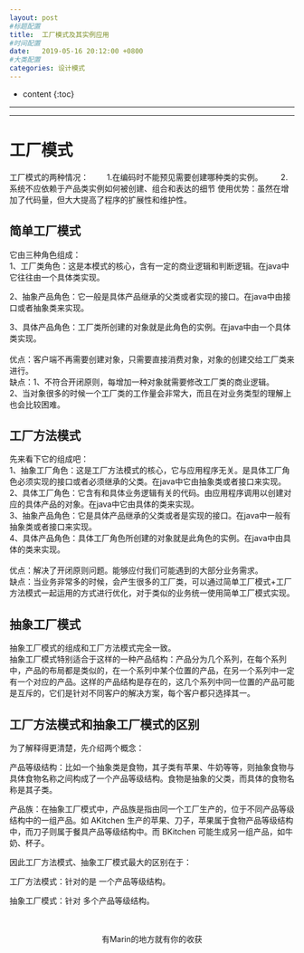 ```yaml
---
layout: post
#标题配置
title:  工厂模式及其实例应用
#时间配置
date:   2019-05-16 20:12:00 +0800
#大类配置
categories: 设计模式
---
```


* content
{:toc}
---
---

# 工厂模式
工厂模式的两种情况：
　　1.在编码时不能预见需要创建哪种类的实例。
　　2.系统不应依赖于产品类实例如何被创建、组合和表达的细节
使用优势：虽然在增加了代码量，但大大提高了程序的扩展性和维护性。

## 简单工厂模式
它由三种角色组成：<br>
1、工厂类角色：这是本模式的核心，含有一定的商业逻辑和判断逻辑。在java中它往往由一个具体类实现。<br>

2、抽象产品角色：它一般是具体产品继承的父类或者实现的接口。在java中由接口或者抽象类来实现。<br>

3、具体产品角色：工厂类所创建的对象就是此角色的实例。在java中由一个具体类实现。<br>
<br>
优点：客户端不再需要创建对象，只需要直接消费对象，对象的创建交给工厂类来进行。<br>
缺点：1、不符合开闭原则，每增加一种对象就需要修改工厂类的商业逻辑。<br>
2、当对象很多的时候一个工厂类的工作量会非常大，而且在对业务类型的理解上也会比较困难。
## 工厂方法模式
先来看下它的组成吧：<br>
1、抽象工厂角色：这是工厂方法模式的核心，它与应用程序无关。是具体工厂角色必须实现的接口或者必须继承的父类。在java中它由抽象类或者接口来实现。<br>
2、具体工厂角色：它含有和具体业务逻辑有关的代码。由应用程序调用以创建对应的具体产品的对象。在java中它由具体的类来实现。<br>
3、抽象产品角色：它是具体产品继承的父类或者是实现的接口。在java中一般有抽象类或者接口来实现。<br>
4、具体产品角色：具体工厂角色所创建的对象就是此角色的实例。在java中由具体的类来实现。<br>
<br>
优点：解决了开闭原则问题。能够应付我们可能遇到的大部分业务需求。<br>
缺点：当业务非常多的时候，会产生很多的工厂类，可以通过简单工厂模式+工厂方法模式一起运用的方式进行优化，对于类似的业务统一使用简单工厂模式实现。<br>
## 抽象工厂模式
抽象工厂模式的组成和工厂方法模式完全一致。<br>
抽象工厂模式特别适合于这样的一种产品结构：产品分为几个系列，在每个系列中，产品的布局都是类似的，在一个系列中某个位置的产品，在另一个系列中一定有一个对应的产品。这样的产品结构是存在的，这几个系列中同一位置的产品可能是互斥的，它们是针对不同客户的解决方案，每个客户都只选择其一。

## 工厂方法模式和抽象工厂模式的区别
为了解释得更清楚，先介绍两个概念：<br>

产品等级结构：比如一个抽象类是食物，其子类有苹果、牛奶等等，则抽象食物与具体食物名称之间构成了一个产品等级结构。食物是抽象的父类，而具体的食物名称是其子类。<br>

产品族：在抽象工厂模式中，产品族是指由同一个工厂生产的，位于不同产品等级结构中的一组产品。如 AKitchen 生产的苹果、刀子，苹果属于食物产品等级结构中，而刀子则属于餐具产品等级结构中。而 BKitchen 可能生成另一组产品，如牛奶、杯子。<br>

因此工厂方法模式、抽象工厂模式最大的区别在于：<br>

工厂方法模式：针对的是 一个产品等级结构。<br>

抽象工厂模式：针对 多个产品等级结构。<br>
<br>

<br>

<center>有Marin的地方就有你的收获</center>